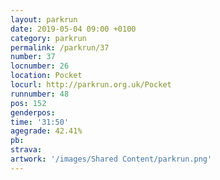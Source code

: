 ```yaml
---
layout: parkrun
date: 2019-05-04 09:00 +0100
category: parkrun
permalink: /parkrun/37
number: 37
locnumber: 26
location: Pocket
locurl: http://parkrun.org.uk/Pocket
runnumber: 48
pos: 152
genderpos: 
time: '31:50'
agegrade: 42.41%
pb: 
strava: 
artwork: '/images/Shared Content/parkrun.png'
---
```

